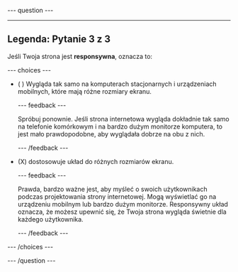 \--- question ---

---

## Legenda: Pytanie 3 z 3

Jeśli Twoja strona jest **responsywna**, oznacza to:

\--- choices ---

- ( ) Wygląda tak samo na komputerach stacjonarnych i urządzeniach mobilnych, które mają różne rozmiary ekranu.

  \--- feedback ---

  Spróbuj ponownie. Jeśli strona internetowa wygląda dokładnie tak samo na telefonie komórkowym i na bardzo dużym monitorze komputera, to jest mało prawdopodobne, aby wyglądała dobrze na obu z nich.

  \--- /feedback ---

- (X) dostosowuje układ do różnych rozmiarów ekranu.

  \--- feedback ---

  Prawda, bardzo ważne jest, aby myśleć o swoich użytkownikach podczas projektowania strony internetowej. Mogą wyświetlać go na urządzeniu mobilnym lub bardzo dużym monitorze. Responsywny układ oznacza, że możesz upewnić się, że Twoja strona wygląda świetnie dla każdego użytkownika.

  \--- /feedback ---

\--- /choices ---

\--- /question ---
